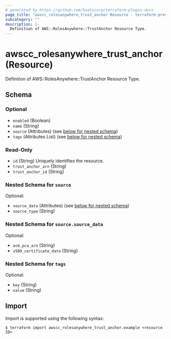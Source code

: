 ```yaml
---
# generated by https://github.com/hashicorp/terraform-plugin-docs
page_title: "awscc_rolesanywhere_trust_anchor Resource - terraform-provider-awscc"
subcategory: ""
description: |-
  Definition of AWS::RolesAnywhere::TrustAnchor Resource Type.
---
```


# awscc_rolesanywhere_trust_anchor (Resource)

Definition of AWS::RolesAnywhere::TrustAnchor Resource Type.



<!-- schema generated by tfplugindocs -->
## Schema

### Optional

- `enabled` (Boolean)
- `name` (String)
- `source` (Attributes) (see [below for nested schema](#nestedatt--source))
- `tags` (Attributes List) (see [below for nested schema](#nestedatt--tags))

### Read-Only

- `id` (String) Uniquely identifies the resource.
- `trust_anchor_arn` (String)
- `trust_anchor_id` (String)

<a id="nestedatt--source"></a>
### Nested Schema for `source`

Optional:

- `source_data` (Attributes) (see [below for nested schema](#nestedatt--source--source_data))
- `source_type` (String)

<a id="nestedatt--source--source_data"></a>
### Nested Schema for `source.source_data`

Optional:

- `acm_pca_arn` (String)
- `x509_certificate_data` (String)



<a id="nestedatt--tags"></a>
### Nested Schema for `tags`

Optional:

- `key` (String)
- `value` (String)

## Import

Import is supported using the following syntax:

```shell
$ terraform import awscc_rolesanywhere_trust_anchor.example <resource ID>
```
